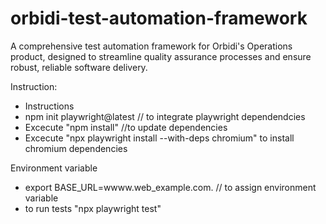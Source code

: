 # orbidi-test-automation-framework
A comprehensive test automation framework for Orbidi's Operations product, designed to streamline quality assurance processes and ensure robust, reliable software delivery.



Instruction: 
* Instructions
* npm init playwright@latest // to integrate playwright dependendcies 
* Excecute "npm install"    //to update dependencies 
* Excecute "npx playwright install --with-deps chromium" to install chromium dependencies 

Environment variable
* export BASE_URL=wwww.web_example.com. // to assign environment variable
* to run tests "npx playwright test" 